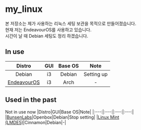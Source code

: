 # my_linux
본 저장소는 제가 사용하는 리눅스 세팅 보관을 목적으로 만들어졌습니다.  
현재 저는 EndeavourOS를 사용하고 있습니다.  
시간이 날 때 Debian 세팅도 정리 하겠습니다.

## In use
|Distro|GUI|Base OS|Note|
|:---:|:---:|:---:|:---:|
|Debian|i3|Debian|Setting up|
|[EndeavourOS](https://github.com/2daeeun/my_linux/tree/main/home/docs/EndeavourOS_README.md)|i3|Arch|-|

## Used in the past
Not in use now
|Distro|GUI|Base OS|Note|
|:---:|:---:|:---:|:---:|
|[BunsenLabs](https://github.com/2daeeun/my_linux/tree/BunsenLabs_Openbox)|Openbox|Debian|Stop setting|
|[Linux Mint (LMDE5)](https://github.com/2daeeun/my_linux/tree/Linux_Mint_Cinnamon)|Cinnamon|Debian|-|

